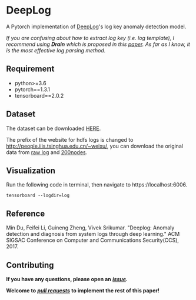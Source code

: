 # DeepLog
A Pytorch implementation of [DeepLog](https://www.cs.utah.edu/~lifeifei/papers/deeplog.pdf)'s log key anomaly detection model.

*If you are confusing about how to extract log key (i.e. log template), I recommend using **Drain** which is proposed in this [paper](https://pinjiahe.github.io/papers/ICWS17.pdf). As far as I know, it is the most effective log parsing method.*

## Requirement
* python>=3.6
* pytorch==1.3.1
* tensorboard==2.0.2

## Dataset
The dataset can be downloaded [HERE](https://www.cs.utah.edu/~mind/papers/deeplog_misc.html).

The prefix of the website for hdfs logs is changed to http://people.iiis.tsinghua.edu.cn/~weixu/, you can download the original data from [raw log](http://people.iiis.tsinghua.edu.cn/~weixu/demobuild.zip) and [200nodes](http://people.iiis.tsinghua.edu.cn/~weixu/200nodes.rar).

## Visualization
Run the following code in terminal, then navigate to https://localhost:6006.

`tensorboard --logdir=log`

## Reference
Min Du, Feifei Li, Guineng Zheng, Vivek Srikumar. "Deeplog: Anomaly detection and diagnosis from system logs through deep learning." ACM SIGSAC Conference on Computer and Communications Security(CCS), 2017.

## Contributing
**If you have any questions, please open an** ***[issue](https://github.com/wuyifan18/DeepLog/issues).***

**Welcome to** ***[pull requests](https://github.com/wuyifan18/DeepLog/pulls)*** **to implement the rest of this paper!**
